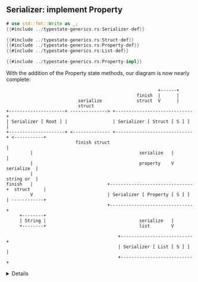 ## Serializer: implement Property

```rust
# use std::fmt::Write as _;
{{#include ../typestate-generics.rs:Serializer-def}}

{{#include ../typestate-generics.rs:Struct-def}}
{{#include ../typestate-generics.rs:Property-def}}
{{#include ../typestate-generics.rs:List-def}}

{{#include ../typestate-generics.rs:Property-impl}}
```

With the addition of the Property state methods, our diagram is now nearly
complete:

```bob
                                                         +------+
                                                 finish  |      |
                           serialize             struct  V      |
                           struct
+---------------------+ --------------> +-----------------------------+
| Serializer [ Root ] |                 | Serializer [ Struct [ S ] ] |
+---------------------+ <-------------- +-----------------------------+ <-----------+
                          finish struct                                             |
         |                                        serialize   |                     |
         |                                        property    V          serialize  |
         |                                                               string or  |
finish   |                            +-------------------------------+  struct     |
         V                            | Serializer [ Property [ S ] ] | ------------+
                                      +-------------------------------+
     +--------+
     | String |                                   serialize   |
     +--------+                                   list        V

                                          +---------------------------+
                                          | Serializer [ List [ S ] ] |
                                          +---------------------------+
```

<details>

- A property can be defined as a `String`, `Struct<S>`, or `List<S>`, enabling
  the representation of nested structures.

- This concludes the step-by-step implementation. The full implementation,
  including support for `List<S>`, is shown in the next slide.

</details>
